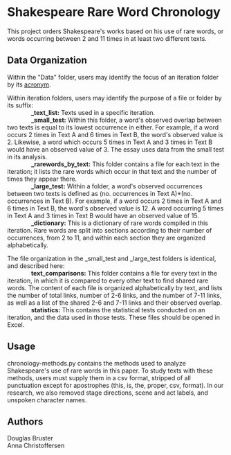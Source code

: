 # Shakespeare Rare Word Chronology
This project orders Shakespeare's works based on his use of rare words, or words occurring between 2 and 11 times in at least two different texts.  

## Data Organization
Within the "Data" folder, users may identify the focus of an iteration folder by its [acronym](https://github.com/achristo402/shakespeare-chronology/blob/master/misc-files/acronyms.md).  

Within iteration folders, users may identify the purpose of a file or folder by its suffix:  
&nbsp;&nbsp;&nbsp;&nbsp;&nbsp;&nbsp;&nbsp;&nbsp;&nbsp;&nbsp;&nbsp;&nbsp;&nbsp;&nbsp;**_text_list:** Texts used in a specific iteration.  
&nbsp;&nbsp;&nbsp;&nbsp;&nbsp;&nbsp;&nbsp;&nbsp;&nbsp;&nbsp;&nbsp;&nbsp;&nbsp;&nbsp;**_small_test:** Within this folder, a word's observed overlap between two texts is equal to its lowest occurrence in either. For example, if a word occurs 2 times in Text A and 6 times in Text B, the word's observed value is 2. Likewise, a word which occurs 5 times in Text A and 3 times in Text B would have an observed value of 3. The essay uses data from the small test in its analysis.  
&nbsp;&nbsp;&nbsp;&nbsp;&nbsp;&nbsp;&nbsp;&nbsp;&nbsp;&nbsp;&nbsp;&nbsp;&nbsp;&nbsp;**_rarewords_by_text:** This folder contains a file for each text in the iteration; it lists the rare words which occur in that text and the number of times they appear there.  
&nbsp;&nbsp;&nbsp;&nbsp;&nbsp;&nbsp;&nbsp;&nbsp;&nbsp;&nbsp;&nbsp;&nbsp;&nbsp;&nbsp;**_large_test:** Within a folder, a word's observed occurrences between two texts is defined as (no. occurrences in Text A)*(no. occurrences in Text B). For example, if a word occurs 2 times in Text A and 6 times in Text B, the word's observed value is 12. A word occurring 5 times in Text A and 3 times in Text B would have an observed value of 15.    
&nbsp;&nbsp;&nbsp;&nbsp;&nbsp;&nbsp;&nbsp;&nbsp;&nbsp;&nbsp;&nbsp;&nbsp;&nbsp;&nbsp;**_dictionary:** This is a dictionary of rare words compiled in this iteration. Rare words are split into sections according to their number of occurrences, from 2 to 11, and within each section they are organized alphabetically.  

  The file organization in the _small_test and _large_test folders is identical, and described here:  
  &nbsp;&nbsp;&nbsp;&nbsp;&nbsp;&nbsp;&nbsp;&nbsp;&nbsp;&nbsp;&nbsp;&nbsp;&nbsp;&nbsp;**text_comparisons:** This folder contains a file for every text in the iteration, in which it is compared to every other text to find shared rare words. The content of each file is organized alphabetically by text, and lists the number of total links, number of 2-6 links, and the number of 7-11 links, as well as a list of the shared 2-6 and 7-11 links and their observed overlap.   
  &nbsp;&nbsp;&nbsp;&nbsp;&nbsp;&nbsp;&nbsp;&nbsp;&nbsp;&nbsp;&nbsp;&nbsp;&nbsp;&nbsp;**statistics:** This contains the statistical tests conducted on an iteration, and the data used in those tests. These files should be opened in Excel.  

## Usage
chronology-methods.py contains the methods used to analyze Shakespeare's use of rare words in this paper. To study texts with these methods, users must supply them in a csv format, stripped of all punctuation except for apostrophes (this, is, the, proper, csv, format). In our research, we also removed stage directions, scene and act labels, and unspoken character names.

## Authors  
Douglas Bruster  
Anna Christoffersen  
